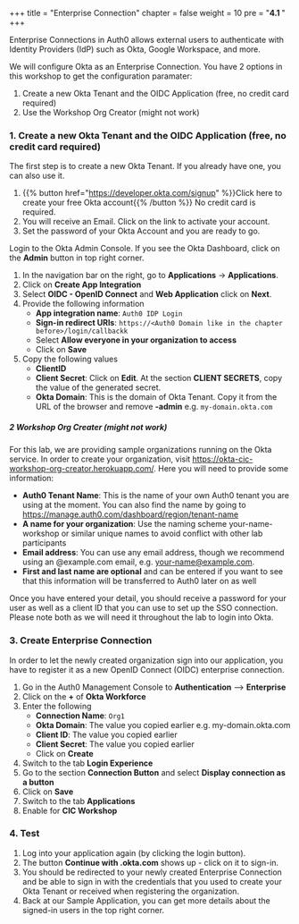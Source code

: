 +++
title = "Enterprise Connection"
chapter = false
weight = 10
pre = "<b>4.1 </b>"
+++

Enterprise Connections in Auth0 allows external users to authenticate with Identity Providers (IdP) such as Okta, Google Workspace, and more.

We will configure Okta as an Enterprise Connection. You have 2 options in this workshop to get the configuration paramater:

1. Create a new Okta Tenant and the OIDC Application (free, no credit card required)
2. Use the Workshop Org Creator (might not work)

### 1. Create a new Okta Tenant and the OIDC Application (free, no credit card required)

The first step is to create a new Okta Tenant. If you already have one, you can also use it.

1. {{% button href="https://developer.okta.com/signup" %}}Click here to create your free Okta account{{% /button %}} No credit card is required.
2. You will receive an Email. Click on the link to activate your account.
3. Set the password of your Okta Account and you are ready to go.

Login to the Okta Admin Console. If you see the Okta Dashboard, click on the **Admin** button in top right corner.

1. In the navigation bar on the right, go to **Applications** -> **Applications**.
2. Click on **Create App Integration**
3. Select **OIDC - OpenID Connect** and **Web Application** click on **Next**.
4. Provide the following information
    - **App integration name**: `Auth0 IDP Login`
    - **Sign-in redirect URIs**: `https://<Auth0 Domain like in the chapter before>/login/callbackk`
    - Select **Allow everyone in your organization to access**
    - Click on **Save**
5. Copy the following values
    - **ClientID**
    - **Client Secret**: Click on **Edit**. At the section **CLIENT SECRETS**, copy the value of the generated secret.
    - **Okta Domain**: This is the domain of Okta Tenant. Copy it from the URL of the browser and remove **-admin** e.g. `my-domain.okta.com`

##### 2 Workshop Org Creater (might not work)

For this lab, we are providing sample organizations running on the Okta service. In order to create your organization, visit https://okta-cic-workshop-org-creator.herokuapp.com/. Here you will need to provide some information:

- **Auth0 Tenant Name**: This is the name of your own Auth0 tenant you are using at the moment. You can also find the name by going to https://manage.auth0.com/dashboard/region/tenant-name
- **A name for your organization**: Use the naming scheme your-name-workshop or similar unique names to avoid conflict with other lab participants
- **Email address**: You can use any email address, though we recommend using an @example.com email, e.g. your-name@example.com.
- **First and last name are optional** and can be entered if you want to see that this information will be transferred to Auth0 later on as well

Once you have entered your detail, you should receive a password for your user as well as a client ID that you can use to set up the SSO connection. Please note both as we will need it throughout the lab to login into Okta.

### 3. Create Enterprise Connection
In order to let the newly created organization sign into our application, you have to register it as a new OpenID Connect (OIDC) enterprise connection.

1. Go in the Auth0 Management Console to **Authentication** --> **Enterprise**
2. Click on the **+** of **Okta Workforce**
3. Enter the following
    - **Connection Name**: `Org1`
    - **Okta Domain**: The value you copied earlier e.g. my-domain.okta.com
    - **Client ID**: The value you copied earlier
    - **Client Secret**: The value you copied earlier
    - Click on **Create**
4. Switch to the tab **Login Experience**
5. Go to the section **Connection Button** and select **Display connection as a button**
6. Click on **Save**
7. Switch to the tab **Applications**
8. Enable for **CIC Workshop**

### 4. Test
1. Log into your application again (by clicking the login button). 
2. The button **Continue with <domain>.okta.com** shows up - click on it to sign-in.
3. You should be redirected to your newly created Enterprise Connection and be able to sign in with the credentials that you used to create your Okta Tenant or received when registering the organization.
4. Back at our Sample Application, you can get more details about the signed-in users in the top right corner.
